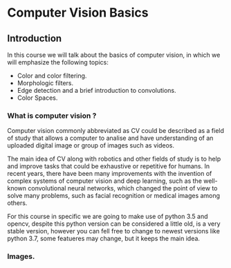 #  Computer Vision Basics

## Introduction 

In this course we will talk about the basics of computer vision, in which we will emphasize the following topics:

- Color and color filtering.
- Morphologic filters. 
- Edge detection and a brief introduction to convolutions. 
- Color Spaces.

### What is  computer vision ? 

Computer vision commonly abbreviated as CV could be described as a field of study that allows a computer to analise and have understanding of an uploaded digital image or group of images such as videos. 

The main idea of ​​CV along with robotics and other fields of study is to help and improve tasks that could be exhaustive or repetitive for humans. In recent years, there have been many improvements with the invention of complex systems of computer vision and deep learning, such as the well-known convolutional neural networks, which changed the point of view to solve many problems, such as facial recognition or medical images among others. 

For this course in specific we are going to make use of python 3.5 and opencv, despite this python version can be considered a little old, is a very stable version, however you can fell free to change to newest versions like python 3.7, some featueres may change, but it keeps the main idea. 

### Images.